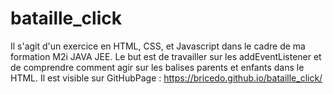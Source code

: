 # bataille_click
Il s'agit d'un exercice en HTML, CSS, et Javascript dans le cadre de ma formation M2i JAVA JEE.
Le but est de travailler sur les addEventListener et de comprendre comment agir sur les balises parents et enfants dans le HTML.
Il est visible sur GitHubPage : https://bricedo.github.io/bataille_click/
